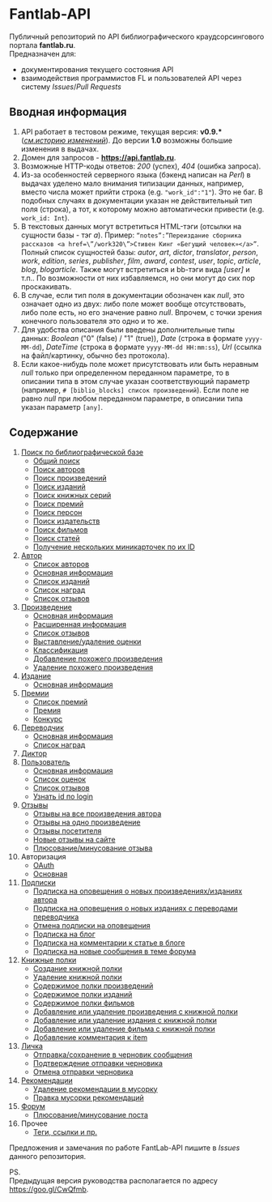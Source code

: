 # Fantlab-API
Публичный репозиторий по API библиографического краудсорсингового портала **fantlab.ru**.   
Предназначен для:
* документирования текущего состояния API
* взаимодействия программистов FL и пользователей API через систему *Issues*/*Pull Requests*

## Вводная информация
1. API работает в тестовом режиме, текущая версия: **v0.9.\*** (*[см.историю изменений](History.md)*). До версии **1.0** возможны большие изменения в выдачах.
2. Домен для запросов - **https://api.fantlab.ru**.
3. Возможные HTTP-коды ответов: *200* (успех), *404* (ошибка запроса).
4. Из-за особенностей серверного языка (бэкенд написан на *Perl*) в выдачах уделено мало внимания типизации данных, например, вместо числа может прийти строка (e.g. `"work_id":"1"`). Это не баг. В подобных случаях в документации указан не действительный тип поля (строка), а тот, к которому можно автоматически привести (e.g. `work_id: Int`).
5. В текстовых данных могут встретиться HTML-тэги (отсылки на сущности базы - тэг *a*). Пример: `“notes”:”Переиздание сборника рассказов <a href=\”/work320\”>Стивен Кинг «Бегущий человек»</a>”`. Полный список сущностей базы: *autor*, *art*, *dictor*, *translator*, *person*, *work*, *edition*, *series*, *publisher*, *film*, *award*, *contest*, *user*, *topic*, *article*, *blog*, *blogarticle*. Также могут встретиться и bb-тэги вида *[user]* и т.п.. По возможности от них избавляемся, но они могут до сих пор проскакивать.
6. В случае, если тип поля в документации обозначен как *null*, это означает одно из двух: либо поле может вообще отсутствовать, либо поле есть, но его значение равно *null*. Впрочем, с точки зрения конечного пользователя это одно и то же.
7. Для удобства описания были введены дополнительные типы данных: *Boolean* ("0" (false) / "1" (true)), *Date* (строка в формате `yyyy-MM-dd`), *DateTime* (строка в формате `yyyy-MM-dd HH:mm:ss`), *Url* (ссылка на файл/картинку, обычно без протокола).
8. Если какое-нибудь поле может присутствовать или быть неравным *null* только при определенном переданном параметре, то в описании типа в этом случае указан соответствующий параметр (например, `# [biblio_blocks] список произведений`). Если поле не равно *null* при любом переданном параметре, в описании типа указан параметр `[any]`.

## Содержание
1. [Поиск по библиографической базе](Docs/search.md#Поиск-по-библиографической-базе)
    * [Общий поиск](Docs/search.md#Общий-поиск)
    * [Поиск авторов](Docs/search.md#Поиск-авторов)
    * [Поиск произведений](Docs/search.md#Поиск-произведений)
    * [Поиск изданий](Docs/search.md#Поиск-изданий)
    * [Поиск книжных серий](Docs/search.md#Поиск-книжных-серий)
    * [Поиск премий](Docs/search.md#Поиск-премий)
    * [Поиск персон](Docs/search.md#Поиск-персон)
    * [Поиск издательств](Docs/search.md#Поиск-издательств)
    * [Поиск фильмов](Docs/search.md#Поиск-фильмов)
    * [Поиск статей](Docs/search.md#Поиск-статей)
    * [Получение нескольких миникарточек по их ID](Docs/search-ids.md#Получение-нескольких-миникарточек-по-их-id)
2. [Автор](Docs/author.md#Автор)
    * [Список авторов](Docs/author.md#Список-авторов)
    * [Основная информация](Docs/author.md#Основная-информация)
    * [Список изданий](Docs/author.md#Список-изданий)
    * [Список наград](Docs/author.md#Список-наград-отдельно)
    * [Список отзывов](Docs/responses.md#Отзывы-на-одно-произведение)
3. [Произведение](Docs/work.md#Произведение)
    * [Основная информация](Docs/work.md#Основная-информация)
    * [Расширенная информация](Docs/work.md#Расширенная-информация)
    * [Список отзывов](Docs/responses.md#Отзывы-на-одно-произведение)
    * [Выставление/удаление оценки](Docs/work.md#Выставлениеудаление-оценки)
    * [Классификация](Docs/work.md#Классификация)
    * [Добавление похожего произведения](Docs/work.md#Добавление-похожего-произведения)
    * [Удаление похожего произведения](Docs/work.md#Удаление-похожего-произведения)
4. [Издание](Docs/edition.md#Издание)
    * [Основная информация](Docs/edition.md#Основная-информация)
5. [Премии](Docs/awards.md#Премии)
    * [Список премий](Docs/awards.md#Список-премий)
    * [Премия](Docs/awards.md#Премия)
    * [Конкурс](Docs/awards.md#Конкурс)
6. [Переводчик](Docs/translator.md#Переводчик)
    * [Основная информация](Docs/translator.md#Основная-информация)
    * [Список наград](Docs/translator.md#Список-наград-отдельно)
7. [Диктор](Docs/dictor.md#Диктор)
8. [Пользователь](Docs/user.md#Пользователь)
    * [Основная информация](Docs/user.md#Основная-информация)
    * [Список оценок](Docs/marks.md#Оценки-посетителя)
    * [Список отзывов](Docs/responses.md#Отзывы-посетителя)
    * [Узнать id по login](Docs/user.md#Узнать-id-по-login)
9. [Отзывы](Docs/responses.md#Отзывы)
    * [Отзывы на все произведения автора](Docs/responses.md#Отзывы-на-все-произведения-автора)
    * [Отзывы на одно произведение](Docs/responses.md#Отзывы-на-одно-произведение)
    * [Отзывы посетителя](Docs/responses.md#Отзывы-посетителя)
    * [Новые отзывы на сайте](Docs/responses.md#Новые-отзывы-на-сайте)
    * [Плюсование/минусование отзыва](Docs/responses.md#Плюсованиеминусование-отзыва)
10. Авторизация
    * [OAuth](Docs/oauth.md#oauth-авторизация)
    * [Основная](Docs/auth.md#Авторизация)
11. [Подписки](Docs/subscriptions.md#Подписки)
    * [Подписка на оповещения о новых произведениях/изданиях автора](Docs/subscriptions.md#Подписка-на-оповещения-о-новых-произведениях-или-изданиях-автора)
    * [Подписка на оповещения о новых изданиях с переводами переводчика](Docs/subscriptions.md#Подписка-на-оповещения-о-новых-изданиях-с-переводами-переводчика)
    * [Отмена подписки на оповещения](Docs/subscriptions.md#Отмена-подписки-на-оповещения)
    * [Подписка на блог](Docs/subscriptions.md#Подписка-на-блог)
    * [Подписка на комментарии к статье в блоге](Docs/subscriptions.md#Подписка-на-комментарии-к-статье-в-блоге)
    * [Подписка на новые сообщения в теме форума](Docs/subscriptions.md#Подписка-на-новые-сообщения-в-теме-форума)
12. [Книжные полки](Docs/bookcases.md#Книжные-полки)
    * [Создание книжной полки](Docs/bookcases.md#Создание-книжной-полки)
    * [Удаление книжной полки](Docs/bookcases.md#Удаление-книжной-полки)
    * [Содержимое полки произведений](Docs/bookcases.md#Содержимое-полки-произведений)
    * [Содержимое полки изданий](Docs/bookcases.md#Содержимое-полки-изданий)
    * [Содержимое полки фильмов](Docs/bookcases.md#Содержимое-полки-фильмов)
    * [Добавление или удаление произведения с книжной полки](Docs/bookcases.md#Добавление-или-удаление-произведения-с-книжной-полки)
    * [Добавление или удаление издания с книжной полки](Docs/bookcases.md#Добавление-или-удаление-издания-с-книжной-полки)
    * [Добавление или удаление фильма с книжной полки](Docs/bookcases.md#Добавление-или-удаление-фильма-с-книжной-полки)
    * [Добавление комментария к item](Docs/bookcases.md#Добавление-комментария-к-item)
13. [Личка](Docs/private-messages.md#Личка)
    * [Отправка/сохранение в черновик сообщения](Docs/private-messages.md#Отправкасохранение-в-черновик-сообщения)
    * [Подтверждение отправки черновика](Docs/private-messages.md#Подтверждение-отправки-черновика)
    * [Отмена отправки черновика](Docs/private-messages.md#Отмена-отправки-черновика)
14. [Рекомендации](Docs/recommendations.md#Рекомендации)
    * [Удаление рекомендации в мусорку](Docs/recommendations.md#Удаление-рекомендации-в-мусорку)
    * [Правка мусорки рекомендаций](Docs/recommendations.md#Правка-мусорки-рекомендаций)
15. [Форум](Docs/forum.md#Форум)
    * [Плюсование/минусование поста](Docs/forum.md#Плюсованиеминусование-поста)
16. Прочее
    * [Теги, ссылки и пр.](Docs/other.md#Теги-ссылки-и-пр)


Предложения и замечания по работе FantLab-API пишите в *Issues* данного репозитория.


PS.  
Предыдущая версия руководства располагается по адресу https://goo.gl/CwQfmb. 
